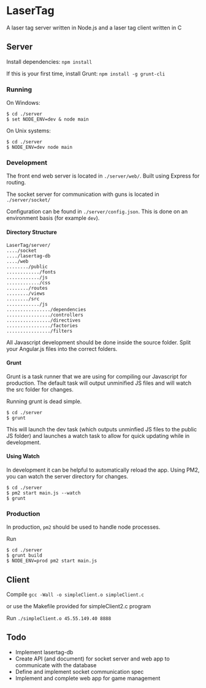 # LaserTag

A laser tag server written in Node.js and a laser tag client written in C


## Server

Install dependencies: `npm install`

If this is your first time, install Grunt: `npm install -g grunt-cli`

### Running

On Windows:

```
$ cd ./server
$ set NODE_ENV=dev & node main
```

On Unix systems:
```
$ cd ./server
$ NODE_ENV=dev node main
```

### Development

The front end web server is located in `./server/web/`. Built using Express for routing.

The socket server for communication with guns is located in `./server/socket/`

Configuration can be found in `./server/config.json`. This is done on an environment basis (for example `dev`).

#### Directory Structure

```
LaserTag/server/
..../socket
..../lasertag-db
..../web
......../public
............/fonts
............/js
............/css
......../routes
......../views
......../src
............/js
................/dependencies
................/controllers
................/directives
................/factories
................/filters
```

All Javascript development should be done inside the source folder. Split your Angular.js files into the correct folders.

#### Grunt

Grunt is a task runner that we are using for compiling our Javascript for production. The default task will output unminified JS files and will watch the src folder for changes.

Running grunt is dead simple.

```
$ cd ./server
$ grunt
```

This will launch the dev task (which outputs unminfied JS files to the public JS folder) and launches a watch task to allow for quick updating while in development.

#### Using Watch

In development it can be helpful to automatically reload the app. Using PM2, you can watch the server directory for changes.

```
$ cd ./server
$ pm2 start main.js --watch
$ grunt
```

### Production

In production, `pm2` should be used to handle node processes.

Run
```
$ cd ./server
$ grunt build
$ NODE_ENV=prod pm2 start main.js
```

## Client

Compile `gcc -Wall -o simpleClient.o simpleClient.c`

or use the Makefile provided for simpleClient2.c program

Run `./simpleClient.o 45.55.149.40 8888`

## Todo

- Implement lasertag-db
- Create API (and document) for socket server and web app to communicate with the database
- Define and implement socket communication spec
- Implement and complete web app for game management
